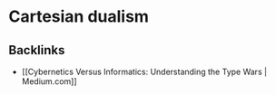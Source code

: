 # Cartesian dualism



## Backlinks

-   [[Cybernetics Versus Informatics: Understanding the Type Wars | Medium.com]]
